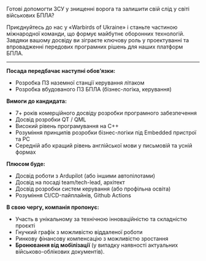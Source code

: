 Готові допомогти ЗСУ у знищенні ворога та залишити свій слід у світі
військових БПЛА?

Приєднуйтесь до нас у «Warbirds of Ukraine» і станьте частиною міжнародної
команди, що формує майбутнє оборонних технологій. Завдяки вашому досвіду ви
зіграєте ключову роль у проектуванні та впровадженні передових програмних
рішень для наших платформ БПЛА.

****

**Посада передбачає наступні обов’язки:**

  * Розробка ПЗ наземної станції керування літаком
  * Розробка вбудованого ПЗ БПЛА (бізнес-логіка, керування)

**Вимоги до кандидата:**

  * 7+ років комерційного досвіду розробки програмного забезпечення
  * Досвід розробки QT / QML
  * Високий рівень програмування на C++
  * Розуміння принципів розробки бізнес-логіки під Embedded пристрої та PC
  * Середній або кращий рівень англійської мови у письмовій та усній формах

**Плюсом буде:**

  * Досвід роботи з Ardupilot (або іншими автопілотами)
  * Досвід на посаді team/tech-lead, архітект
  * Досвід розробки систем керування (або профільна освіта)
  * Розуміння CI/CD-пайплайнів, Github Actions

**В свою чергу, компанія пропонує:**

  * Участь в унікальному за технічною інноваційністю та складністю проєкті
  * Гнучкий графік з можливістю віддаленої роботи
  * Ринкову фінансову компенсацію з можливістю зростання
  * **Бронювання від мобілізації** (у випадку наявності актуальних військово-облікових документів).